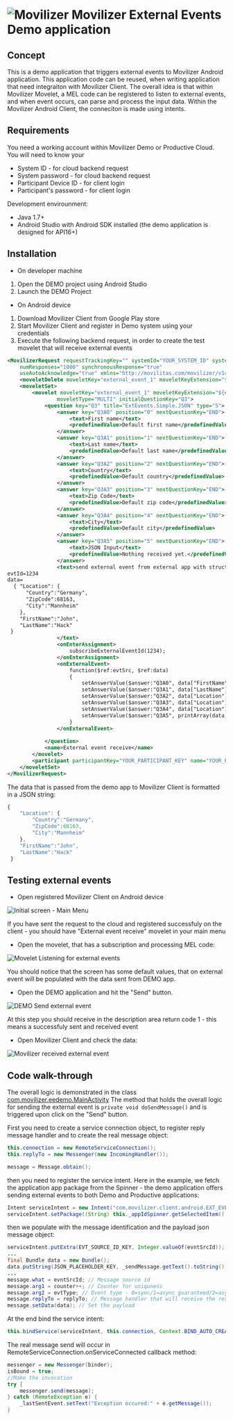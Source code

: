 # ![Movilizer](app/src/main/res/drawable-xhdpi/app_icon.png) Movilizer External Events Demo application

## Concept

This is a demo application that triggers external events to Movilizer Android application. This application code can be reused, when writing application that need integraiton with Movilizer Client. The overall idea is that within Movilizer Movelet, a MEL code can be registered to listen to external events, and when event occurs, can parse and process the input data. Within the Movilizer Android Client, the conneciton is made using intents.

## Requirements

You need a working account within Movilizer Demo or Productive Cloud. You will need to know your 
- System ID - for cloud backend request
- System password - for cloud backend request
- Participant Device ID - for client login
- Participant's password - for client login

Development envirounment:
- Java 1.7+
- Android Studio with Android SDK installed (the demo application is designed for API16+)

## Installation

-  On developer machine
  1. Open the DEMO project using Android Studio
  2. Launch the DEMO Project

-  On Android device
  1. Download Movilizer Client from Google Play store
  2. Start Movilizer Client and register in Demo system using your credentials
  3. Execute the following backend request, in order to create the test movelet that will receive external events

```xml
<MovilizerRequest requestTrackingKey="" systemId="YOUR_SYSTEM_ID" systemPassword="YOUR_SYSTEM_PASSWORD" 
	numResponses="1000" synchronousResponse="true" 
	useAutoAcknowledge="true" xmlns="http://movilitas.com/movilizer/v14">
	<moveletDelete moveletKey="external_event_1" moveletKeyExtension="${#Project#participantKey}" />
	<moveletSet>
		<movelet moveletKey="external_event_1" moveletKeyExtension="${#Project#participantKey}" 
				moveletType="MULTI" initialQuestionKey="Q3">
			<question key="Q3" title="ExtEvents.Simple.JSON" type="5">
	            <answer key="Q3A0" position="0" nextQuestionKey="END">
	                <text>First name</text>
	                <predefinedValue>Default first name</predefinedValue>
	            </answer>
	            <answer key="Q3A1" position="1" nextQuestionKey="END">
	                <text>Last name</text>
	                <predefinedValue>Default last name</predefinedValue>
	            </answer>
	            <answer key="Q3A2" position="2" nextQuestionKey="END">
	                <text>Country</text>
	                <predefinedValue>Default country</predefinedValue>
	            </answer>
	            <answer key="Q3A3" position="3" nextQuestionKey="END">
	                <text>Zip Code</text>
	                <predefinedValue>Default zip code</predefinedValue>
	            </answer>
	            <answer key="Q3A4" position="4" nextQuestionKey="END">
	                <text>City</text>
	                <predefinedValue>Default city</predefinedValue>
	            </answer>
	            <answer key="Q3A5" position="5" nextQuestionKey="END">
	                <text>JSON Input</text>
	                <predefinedValue>Nothing received yet.</predefinedValue>
	            </answer>
	            <text>send external event from external app with structure: 
evtId=1234 
data=
  { "Location": { 
      "Country":"Germany",
      "ZipCode":68163, 
      "City":"Mannheim"
    },
    "FirstName":"John",
    "LastName":"Hack"
 } 
	            </text>
	            <onEnterAssignment>
	                subscribeExternalEventId(1234);
	            </onEnterAssignment>
	            <onExternalEvent>
	                function($ref:evtSrc, $ref:data)
	                {
	                	setAnswerValue($answer:"Q3A0", data["FirstName"]);
	                    setAnswerValue($answer:"Q3A1", data["LastName"]);
	                    setAnswerValue($answer:"Q3A2", data["Location"]["Country"]);
	                    setAnswerValue($answer:"Q3A3", data["Location"]["ZipCode"]);
	                    setAnswerValue($answer:"Q3A4", data["Location"]["City"]);
	                    setAnswerValue($answer:"Q3A5", printArray(data, '{', ':', ',', '}'));
	                }
	            </onExternalEvent>
	            
	        </question>
			<name>External event receive</name>
		</movelet>
		<participant participantKey="YOUR_PARTICIPANT_KEY" name="YOUR_PARTICIPANT_NAME" deviceAddress="YOUR_PARTICIPANTS_DEVICE_ADDRESS"></participant>
	</moveletSet>
</MovilizerRequest>
``` 

The data that is passed from the demo app to Movilizer Client is formatted in a JSON string:
```js
{ 
	"Location": { 
		"Country":"Germany",
		"ZipCode":68163, 
      	"City":"Mannheim"
    },
    "FirstName":"John",
    "LastName":"Hack"
 }
```

## Testing external events

- Open registered Movilizer Client on Android device

![Initial screen - Main Menu](screenshots/movilizer-mainmenu.png) 

If you have sent the request to the cloud and registered successfuly on the client - you should have "External event receive" movelet in your main menu

- Open the movelet, that has a subscription and processing MEL code:

![Movelet Listening for external events](screenshots/movilizer-movelet-init.png) 

You should notice that the screen has some default values, that on external event will be populated with the data sent from DEMO app.

- Open the DEMO application and hit the "Send" button.

![DEMO Send external event](screenshots/demoApp.png) 

At this step you should receive in the description area return code 1 - this means a successfuly sent and received event

- Open Movilizer Client and check the data:

![Movilizer received external event](screenshots/movilizer-movelet-after-ee.png) 

## Code walk-through

The overall logic is demonstrated in the class [com.movilizer.eedemo.MainActivity](app/src/main/java/com/movilizer/eedemo/MainActivity.java) 
The method that holds the overall logic for sending the external event is `private void doSendMessage()` and is triggered upon click on the "Send" button.

First you need to create a service connection object, to register reply message handler and to create the real message object:
```java
this.connection = new RemoteServiceConnection();
this.replyTo = new Messenger(new IncomingHandler());

message = Message.obtain();
```

then you need to register the service intent. Here in the example, we fetch the application app package from the Spinner - the demo application offers sending external events to both Demo and Productive applications:

```java
Intent serviceIntent = new Intent("com.movilizer.client.android.EXT_EVENT");
serviceIntent.setPackage((String) this._appIdSpinner.getSelectedItem());
```

then we populate with the message identification and the payload json message object:

```java
serviceIntent.putExtra(EVT_SOURCE_ID_KEY, Integer.valueOf(evntSrcId));
...
final Bundle data = new Bundle();
data.putString(JSON_PLACEHOLDER_KEY, _sendMessage.getText().toString());
...
message.what = evntSrcId; // Message source id
message.arg1 = counter++; // Counter for uniquness
message.arg2 = evtType; // Event type - 0=sync/1=async guaranteed/2=async
message.replyTo = replyTo; // Message handler that will receive the response from Movilizer Client (in case of sync and async guaranteed)
message.setData(data); // Set the payload
```

At the end bind the service intent:
```java
this.bindService(serviceIntent, this.connection, Context.BIND_AUTO_CREATE);
```

The real message send will occur in RemoteServiceConnection.onServiceConnected callback method:
```java
messenger = new Messenger(binder);
isBound = true;
//Make the invocation
try {
    messenger.send(message);
} catch (RemoteException e) {
    _lastSentEvent.setText("Exception occured:" + e.getMessage());
}
```
